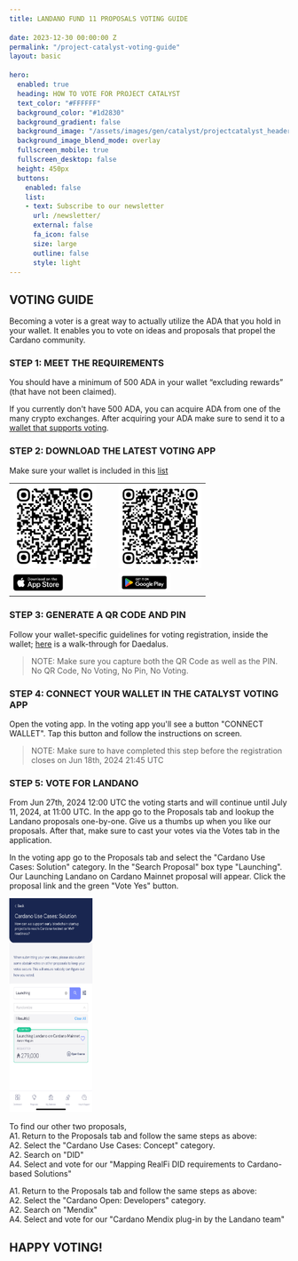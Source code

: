 ```yaml
---
title: LANDANO FUND 11 PROPOSALS VOTING GUIDE

date: 2023-12-30 00:00:00 Z
permalink: "/project-catalyst-voting-guide"
layout: basic

hero:
  enabled: true
  heading: HOW TO VOTE FOR PROJECT CATALYST
  text_color: "#FFFFFF"
  background_color: "#1d2830"
  background_gradient: false
  background_image: "/assets/images/gen/catalyst/projectcatalyst_header.png"
  background_image_blend_mode: overlay
  fullscreen_mobile: true
  fullscreen_desktop: false
  height: 450px
  buttons:
    enabled: false
    list:
    - text: Subscribe to our newsletter
      url: /newsletter/
      external: false
      fa_icon: false
      size: large
      outline: false
      style: light
---
```


## VOTING GUIDE

Becoming a voter is a great way to actually utilize the ADA that you hold in your wallet. It enables you to vote on ideas and proposals that propel the Cardano community.

### STEP 1: MEET THE REQUIREMENTS

You should have a minimum of 500 ADA in your wallet “excluding rewards” (that have not been claimed).

If you currently don't have 500 ADA, you can acquire ADA from one of the many crypto exchanges. After acquiring your ADA make sure to send it to a [wallet that supports voting](https://docs.projectcatalyst.io/fund-documentation/fund11-docs/how-to-register-as-a-voter/wallet-registration-guide/supported-wallets).

### STEP 2: DOWNLOAD THE LATEST VOTING APP

Make sure your wallet is included in this [list](https://docs.projectcatalyst.io/fund-documentation/fund11-docs/how-to-register-as-a-voter/wallet-registration-guide/supported-wallets)

<table style="margin-left: auto; margin-right: auto;">
    <tr>
        <td style="padding-right: 20px; text-align='center';"><a href="https://apps.apple.com/en/app/catalyst-voting/id1517473397?l=en" target="_blank" rel="noopener"><img src="assets/images/gen/catalyst/download_on_the_app_store_qr.png" width="150px" height="150px" style="margin: 0"></a></td>
        <td style="padding-left: 20px; text-align='center';"><a href="https://play.google.com/store/apps/details?id=io.iohk.vitvoting&hl=en_US&gl=US" target="_blank" rel="noopener" ><img src="assets/images/gen/catalyst/download_on_google_play_qr.png" width="150px" height="150px" style="margin: 0;" ></a></td>
    </tr>
    <tr>
        <td style="padding-right: 20px; text-align='center';"><a href="https://apps.apple.com/en/app/catalyst-voting/id1517473397?l=en" target="_blank" rel="noopener"><img src="assets/images/gen/catalyst/download_on_the_app_store.png" width="auto" height="30px" style="margin: 0; max-width: 150px;"></a></td>
        <td style="padding-left: 20px; text-align='center';"><a href="https://play.google.com/store/apps/details?id=io.iohk.vitvoting&hl=en_US&gl=US" target="_blank" rel="noopener" ><img src="assets/images/gen/catalyst/download_on_google_play.png" width="auto" height="36px" style="margin: 0; max-width: 150px;" ></a></td>
    </tr>
</table>

### STEP 3: GENERATE A QR CODE AND PIN

Follow your wallet-specific guidelines for voting registration, inside the wallet; [here](https://iohk.zendesk.com/hc/en-us/articles/900005679386-Catalyst-registration-and-voting-guide) is a walk-through for Daedalus.

> NOTE: Make sure you capture both the QR Code as well as the PIN.<br>
> No QR Code, No Voting, No Pin, No Voting.

### STEP 4: CONNECT YOUR WALLET IN THE CATALYST VOTING APP

Open the voting app. In the voting app you'll see a button "CONNECT WALLET". Tap this button and follow the instructions on screen.

> NOTE: Make sure to have completed this step before the registration closes on Jun 18th, 2024 21:45 UTC

### STEP 5: VOTE FOR LANDANO

From Jun 27th, 2024 12:00 UTC the voting starts and will continue until July 11, 2024, at 11:00 UTC. In the app go to the Proposals tab and lookup the Landano proposals one-by-one. Give us a thumbs up when you like our proposals. After that, make sure to cast your votes via the Votes tab in the application.

In the voting app go to the Proposals tab and select the "Cardano Use Cases: Solution" category. In the "Search Proposal" box type "Launching". Our Launching Landano on Cardano Mainnet proposal will appear. Click the proposal link and the green "Vote Yes" button.

<img src="assets/images/gen/catalyst/vote_app.jpg" height="385px" width="150px" />

To find our other two proposals,<br /> 
A1. Return to the Proposals tab and follow the same steps as above:<br /> 
A2. Select the "Cardano Use Cases: Concept" category.<br /> 
A2. Search on "DID"<br /> 
A4. Select and vote for our "Mapping RealFi DID requirements to Cardano-based Solutions"<br /> 

A1. Return to the Proposals tab and follow the same steps as above:<br /> 
A2. Select the "Cardano Open: Developers" category.<br /> 
A2. Search on "Mendix"<br /> 
A4. Select and vote for our "Cardano Mendix plug-in by the Landano team"<br /> 

## HAPPY VOTING!

